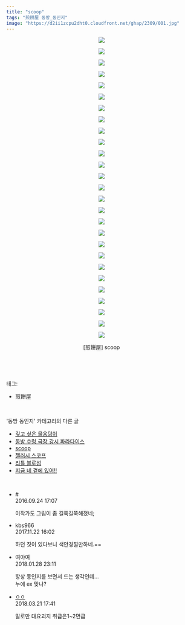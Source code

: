 ```yaml
---
title: "scoop"
tags: "煎餅屋 동방_동인지"
image: "https://d2ii1zcpu2dht0.cloudfront.net/ghap/2309/001.jpg"
---
```

<div class="article">
<p style="text-align: center; clear: none; float: none;"><img src="{{ site.imgserver9 }}/ghap/2309/001.jpg"/></p>
<p style="text-align: center; clear: none; float: none;"><img src="{{ site.imgserver9 }}/ghap/2309/002.jpg"/></p>
<p style="text-align: center; clear: none; float: none;"><img src="{{ site.imgserver9 }}/ghap/2309/003.jpg"/></p>
<p style="text-align: center; clear: none; float: none;"><img src="{{ site.imgserver9 }}/ghap/2309/004.jpg"/></p>
<p style="text-align: center; clear: none; float: none;"><img src="{{ site.imgserver9 }}/ghap/2309/005.jpg"/></p>
<p style="text-align: center; clear: none; float: none;"><img src="{{ site.imgserver9 }}/ghap/2309/006.jpg"/></p>
<p style="text-align: center; clear: none; float: none;"><img src="{{ site.imgserver9 }}/ghap/2309/007.jpg"/></p>
<p style="text-align: center; clear: none; float: none;"><img src="{{ site.imgserver9 }}/ghap/2309/008.jpg"/></p>
<p style="text-align: center; clear: none; float: none;"><img src="{{ site.imgserver9 }}/ghap/2309/009.jpg"/></p>
<p style="text-align: center; clear: none; float: none;"><img src="{{ site.imgserver9 }}/ghap/2309/010.jpg"/></p>
<p style="text-align: center; clear: none; float: none;"><img src="{{ site.imgserver9 }}/ghap/2309/011.jpg"/></p>
<p style="text-align: center; clear: none; float: none;"><img src="{{ site.imgserver9 }}/ghap/2309/012.jpg"/></p>
<p style="text-align: center; clear: none; float: none;"><img src="{{ site.imgserver9 }}/ghap/2309/013.jpg"/></p>
<p style="text-align: center; clear: none; float: none;"><img src="{{ site.imgserver9 }}/ghap/2309/014.jpg"/></p>
<p style="text-align: center; clear: none; float: none;"><img src="{{ site.imgserver9 }}/ghap/2309/015.jpg"/></p>
<p style="text-align: center; clear: none; float: none;"><img src="{{ site.imgserver9 }}/ghap/2309/016.jpg"/></p>
<p style="text-align: center; clear: none; float: none;"><img src="{{ site.imgserver9 }}/ghap/2309/017.jpg"/></p>
<p style="text-align: center; clear: none; float: none;"><img src="{{ site.imgserver9 }}/ghap/2309/018.jpg"/></p>
<p style="text-align: center; clear: none; float: none;"><img src="{{ site.imgserver9 }}/ghap/2309/019.jpg"/></p>
<p style="text-align: center; clear: none; float: none;"><img src="{{ site.imgserver9 }}/ghap/2309/020.jpg"/></p>
<p style="text-align: center; clear: none; float: none;"><img src="{{ site.imgserver9 }}/ghap/2309/021.jpg"/></p>
<p style="text-align: center; clear: none; float: none;"><img src="{{ site.imgserver9 }}/ghap/2309/022.jpg"/></p>
<p style="text-align: center; clear: none; float: none;"><img src="{{ site.imgserver9 }}/ghap/2309/023.jpg"/></p>
<p style="text-align: center; clear: none; float: none;"><img src="{{ site.imgserver9 }}/ghap/2309/024.jpg"/></p>
<p style="text-align: center; clear: none; float: none;"><img src="{{ site.imgserver9 }}/ghap/2309/025.jpg"/></p>
<p style="text-align: center; clear: none; float: none;"><img src="{{ site.imgserver9 }}/ghap/2309/026.jpg"/></p>
<p style="text-align: center; clear: none; float: none;"><img src="{{ site.imgserver9 }}/ghap/2309/027.jpg"/></p>
<p style="text-align: center; clear: none; float: none;">[煎餅屋] scoop</p>
<p><br/></p>
</div><br/>
<div class="tagTrail">
<p>태그: </p>
<ul>
<li>煎餅屋</li>
</ul>
</div><br/>
<div class="another">
<p>'동방 동인지' 카테고리의 다른 글</p>
<ul>
<li><a href="/ghap_2311">깊고 싶은 물웅덩이</a></li>
<li><a href="/ghap_2310">동방 수렁 극장 강시 파라다이스</a></li>
<li><a href="/ghap_2309">scoop</a></li>
<li><a href="/ghap_2308">젤러시 스코프</a></li>
<li><a href="/ghap_2307">리틀 블로섬</a></li>
<li><a href="/ghap_2306">지금 네 곁에 있어!!</a></li>
</ul>
</div><br/>
<div class="cb_module cb_fluid">
<div class="cb_wrt cb_profile">
<div class="comment">
<ul>
<li class="cb_thumb_off" id="comment14812887">
<div class="cb_comment_area">
<div class="cb_info_area">
<div class="cb_section">
<span class="cb_nick_name">#</span>
</div>
<div class="cb_section">
<span class="cb_date">2016.09.24 17:07 </span>
</div>
</div>
<div class="cb_dsc_comment">
<p class="cb_dsc">
											이작가도 그림이 좀 길쭉길쭉해졌네;
										</p>
</div>
</div></li>
<li class="cb_thumb_off" id="comment15135140">
<div class="cb_comment_area">
<div class="cb_info_area">
<div class="cb_section">
<span class="cb_nick_name">kbs966</span>
</div>
<div class="cb_section">
<span class="cb_date">2017.11.22 16:02 </span>
</div>
</div>
<div class="cb_dsc_comment">
<p class="cb_dsc">
											하던 짓이 있다보니 색안경낄만하네.==
										</p>
</div>
</div></li>
<li class="cb_thumb_off" id="comment15185855">
<div class="cb_comment_area">
<div class="cb_info_area">
<div class="cb_section">
<span class="cb_nick_name">여야여</span>
</div>
<div class="cb_section">
<span class="cb_date">2018.01.28 23:11 </span>
</div>
</div>
<div class="cb_dsc_comment">
<p class="cb_dsc">
											항상 동인지를 보면서 드는 생각인데...<br/>
누에 ex 맞나? 
										</p>
</div>
</div></li>
<li class="cb_thumb_off" id="comment15223632">
<div class="cb_comment_area">
<div class="cb_info_area">
<div class="cb_section">
<span class="cb_nick_name"> <a href="http://http:/gggtttt" onclick="return openLinkInNewWindow(this)">ㅇㅇ</a></span>
</div>
<div class="cb_section">
<span class="cb_date">2018.03.21 17:41 </span>
</div>
</div>
<div class="cb_dsc_comment">
<p class="cb_dsc">
											말로만 대요괴지 취급은1~2면급
										</p>
</div>
</div></li>
</ul>
</div>
</div><!-- commentList close -->
</div><br/>
